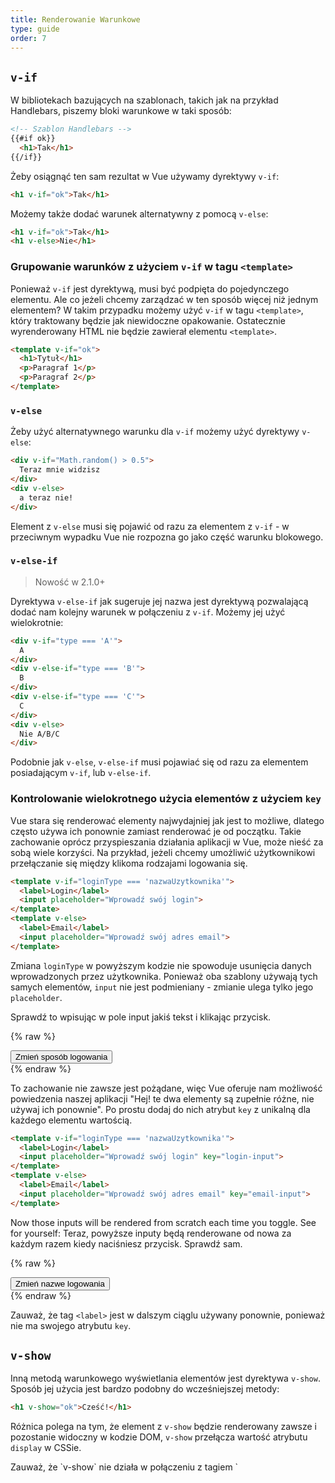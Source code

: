 ```yaml
---
title: Renderowanie Warunkowe
type: guide
order: 7
---
```


## `v-if`

W bibliotekach bazujących na szablonach, takich jak na przykład Handlebars, piszemy bloki warunkowe w taki sposób:


``` html
<!-- Szablon Handlebars -->
{{#if ok}}
  <h1>Tak</h1>
{{/if}}
```

Żeby osiągnąć ten sam rezultat w Vue używamy dyrektywy `v-if`:

``` html
<h1 v-if="ok">Tak</h1>
```

Możemy także dodać warunek alternatywny z pomocą `v-else`:

``` html
<h1 v-if="ok">Tak</h1>
<h1 v-else>Nie</h1>
```

### Grupowanie warunków z użyciem `v-if` w tagu `<template>`

Ponieważ `v-if` jest dyrektywą, musi być podpięta do pojedynczego elementu. Ale co jeżeli chcemy zarządzać w ten sposób więcej niż jednym elementem? W takim przypadku możemy użyć `v-if` w tagu `<template>`, który traktowany będzie jak niewidoczne opakowanie. Ostatecznie wyrenderowany HTML nie będzie zawierał elementu `<template>`.

``` html
<template v-if="ok">
  <h1>Tytuł</h1>
  <p>Paragraf 1</p>
  <p>Paragraf 2</p>
</template>
```

### `v-else`

Żeby użyć alternatywnego warunku dla `v-if` możemy użyć dyrektywy `v-else`:

``` html
<div v-if="Math.random() > 0.5">
  Teraz mnie widzisz
</div>
<div v-else>
  a teraz nie!
</div>
```

Element z `v-else` musi się pojawić od razu za elementem z `v-if` - w przeciwnym wypadku Vue nie rozpozna go jako część warunku blokowego.

### `v-else-if`

> Nowość w 2.1.0+

Dyrektywa `v-else-if` jak sugeruje jej nazwa jest dyrektywą pozwalającą dodać nam kolejny warunek w połączeniu z `v-if`. Możemy jej użyć wielokrotnie:

```html
<div v-if="type === 'A'">
  A
</div>
<div v-else-if="type === 'B'">
  B
</div>
<div v-else-if="type === 'C'">
  C
</div>
<div v-else>
  Nie A/B/C
</div>
```

Podobnie jak `v-else`, `v-else-if` musi pojawiać się od razu za elementem posiadającym `v-if`, lub `v-else-if`.

### Kontrolowanie wielokrotnego użycia elementów z użyciem `key`

Vue stara się renderować elementy najwydajniej jak jest to możliwe, dlatego często używa ich ponownie zamiast renderować je od początku. Takie zachowanie oprócz przyspieszania działania aplikacji w Vue, może nieść za sobą wiele korzyści. Na przykład, jeżeli chcemy umożliwić użytkownikowi przełączanie się między klikoma rodzajami logowania się.

``` html
<template v-if="loginType === 'nazwaUzytkownika'">
  <label>Login</label>
  <input placeholder="Wprowadź swój login">
</template>
<template v-else>
  <label>Email</label>
  <input placeholder="Wprowadź swój adres email">
</template>
```

Zmiana `loginType` w powyższym kodzie nie spowoduje usunięcia danych wprowadzonych przez użytkownika. Ponieważ oba szablony używają tych samych elementów, `input` nie jest podmieniany - zmianie ulega tylko jego `placeholder`.

Sprawdź to wpisując w pole input jakiś tekst i klikając przycisk.

{% raw %}
<div id="no-key-example" class="demo">
  <div>
    <template v-if="loginType === 'nazwaUzytkownika'">
      <label>Nazwa użytkownika</label>
      <input placeholder="Wpisz nazwę użytkownika">
    </template>
    <template v-else>
      <label>E-mail</label>
      <input placeholder="Wpisz adres e-mail">
    </template>
  </div>
  <button @click="toggleLoginType">Zmień sposób logowania</button>
</div>
<script>
new Vue({
  el: '#no-key-example',
  data: {
    loginType: 'nazwaUzytkownika'
  },
  methods: {
    toggleLoginType: function () {
      return this.loginType = this.loginType === 'nazwaUzytkownika' ? 'email' : 'nazwaUzytkownika'
    }
  }
})
</script>
{% endraw %}

To zachowanie nie zawsze jest pożądane, więc Vue oferuje nam możliwość powiedzenia naszej aplikacji "Hej! te dwa elementy są zupełnie różne, nie używaj ich ponownie". Po prostu dodaj do nich atrybut `key` z unikalną dla każdego elementu wartością.

``` html
<template v-if="loginType === 'nazwaUzytkownika'">
  <label>Login</label>
  <input placeholder="Wprowadź swój login" key="login-input">
</template>
<template v-else>
  <label>Email</label>
  <input placeholder="Wprowadź swój adres email" key="email-input">
</template>
```

Now those inputs will be rendered from scratch each time you toggle. See for yourself:
Teraz, powyższe inputy będą renderowane od nowa za każdym razem kiedy naciśniesz przycisk. Sprawdź sam.

{% raw %}
<div id="key-example" class="demo">
  <div>
    <template v-if="loginType === 'nazwaUzytkownika'">
      <label>Nazwa użytkownika</label>
      <input placeholder="Wpisz nazwę użytkownika" key="username-input">
    </template>
    <template v-else>
      <label>E-mail</label>
      <input placeholder="Wpisz adres e-mail" key="email-input">
    </template>
  </div>
  <button @click="toggleLoginType">Zmień nazwe logowania</button>
</div>
<script>
new Vue({
  el: '#key-example',
  data: {
    loginType: 'nazwaUzytkownika'
  },
  methods: {
    toggleLoginType: function () {
      return this.loginType = this.loginType === 'nazwaUzytkownika' ? 'email' : 'nazwaUzytkownika'
    }
  }
})
</script>
{% endraw %}

Zauważ, że tag `<label>` jest w dalszym ciąglu używany ponownie, ponieważ nie ma swojego atrybutu `key`.

## `v-show`

Inną metodą warunkowego wyświetlania elementów jest dyrektywa `v-show`. Sposób jej użycia jest bardzo podobny do wcześniejszej metody:

``` html
<h1 v-show="ok">Cześć!</h1>
```

Różnica polega na tym, że element z `v-show` będzie renderowany zawsze i pozostanie widoczny w kodzie DOM, `v-show` przełącza wartość atrybutu `display` w CSSie.

<p class="tip">Zauważ, że `v-show` nie działa w połączeniu z tagiem `<template>`, nie działa też w połączeniu z `v-else`</p>

## `v-if` kontra `v-show`

`v-if` jest "prawdziwym" warunkowym renderowaniem, ponieważ zapewnia nam, że wszystkie detektory zdarzeń oraz komponenty, które są dziećmi warunkowego bloku są poprawnie usuwane i ponownie tworzone podczas przełączania stanu.  

`v-if` jest również **leniwe**: nie stanie się nic, jeżeli warunek nie jest spełniony przy pierwszym renderowaniu - blok warunkowy zostanie wyrenderowany dopiero kiedy warunek zostanie spełniony.

Porównując te dwa sposoby, `v-show` jest znacznie mniej skomplikowane - element jest renderowany zawsze, niezależnie od początkowego warunku. Jego widoczność jest zmieniana poprzez przełączanie wartości w CSS.

Generalnie `v-if` jest bardziej obciążający przy przełączaniu klas, natomiast `v-show` jest bardziej obciążający przy pierwszym renderowaniu. W związku z tym używaj `v-show` jeżeli potrzebujesz coś czesto przełączać, a `v-if` jeżeli warunek nie powinien się zbyt często zmieniać.

## `v-if` w połączeniu z `v-for`

Korzystając z `v-if` razem z `v-for`, nalezy pamietać, że `v-for` ma wyższy priorytet niż `v-if`. Sprawdź <a href="../guide/list.html#V-for-and-v-if">przewodnik renderowania list</a>, aby poznać więcej szczegółów.
